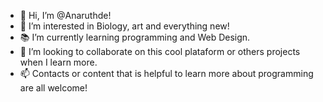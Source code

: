 - 👋 Hi, I’m @Anaruthde!
- 🌱 I’m interested in Biology, art and everything new!
- 📚 I’m currently learning programming and Web Design.
- 💞️ I’m looking to collaborate on this cool plataform or others projects when I learn more.
- 📫 Contacts or content that is helpful to learn more about programming are all welcome!

<!---
Anaruthde/Anaruthde is a ✨ special ✨ repository because its `README.md` (this file) appears on your GitHub profile.
You can click the Preview link to take a look at your changes.
--->
